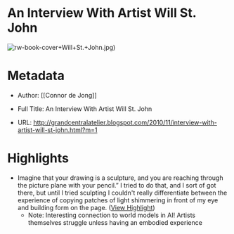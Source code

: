# An Interview With Artist Will St. John

![rw-book-cover](http://1.bp.blogspot.com/_CC2WdcmhKk0/TNi3HSwdTNI/AAAAAAAAAEY/hBsT29XbH7Y/w1200-h630-p-k-no-nu/1)+Will+St.+John.jpg)

# Metadata
- Author: [[Connor de Jong]]
- Full Title: An Interview With Artist Will St. John

- URL: http://grandcentralatelier.blogspot.com/2010/11/interview-with-artist-will-st-john.html?m=1

# Highlights
- Imagine that your drawing is a sculpture, and you are reaching through the picture plane with your pencil.” I tried to do that, and I sort of got there, but until I tried sculpting I couldn't really differentiate between the experience of copying patches of light shimmering in front of my eye and building form on the page. ([View Highlight](https://read.readwise.io/read/01hpxrsw4ch2qy7g7938whhd62))
    - Note: Interesting connection to world models in AI! Artists themselves struggle unless having an embodied experience
